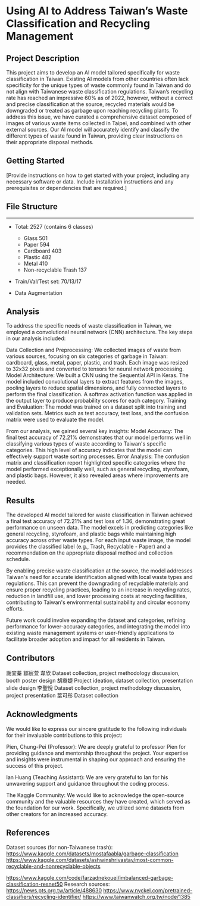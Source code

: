 # Using AI to Address Taiwan’s Waste Classification and Recycling Management

## Project Description

This project aims to develop an AI model tailored specifically for waste classification in Taiwan. Existing AI models from other countries often lack specificity for the unique types of waste commonly found in Taiwan and do not align with Taiwanese waste classification regulations. Taiwan’s recycling rate has reached an impressive 60% as of 2022, however, without a correct and precise classification at the source, recycled materials would be downgraded or treated as garbage upon reaching recycling plants. To address this issue, we have curated a comprehensive dataset composed of images of various waste items collected in Taipei, and combined with other external sources. Our AI model will accurately identify and classify the different types of waste found in Taiwan, providing clear instructions on their appropriate disposal methods.

## Getting Started

[Provide instructions on how to get started with your project, including any necessary software or data. Include installation instructions and any prerequisites or dependencies that are required.]

## File Structure

--------------------------------------------------------------------
* Total: 2527 (contains 6 classes)
  -  Glass 501
  -  Paper 594
  -  Cardboard 403
  -  Plastic 482
  -  Metal 410
  -  Non-recyclable Trash 137

* Train/Val/Test set: 70/13/17
* Data Augmentation

## Analysis

To address the specific needs of waste classification in Taiwan, we employed a convolutional neural network (CNN) architecture. The key steps in our analysis included:

Data Collection and Preprocessing: We collected images of waste from various sources, focusing on six categories of garbage in Taiwan: cardboard, glass, metal, paper, plastic, and trash. Each image was resized to 32x32 pixels and converted to tensors for neural network processing.
Model Architecture: We built a CNN using the Sequential API in Keras. The model included convolutional layers to extract features from the images, pooling layers to reduce spatial dimensions, and fully connected layers to perform the final classification. A softmax activation function was applied in the output layer to produce probability scores for each category.
Training and Evaluation: The model was trained on a dataset split into training and validation sets. Metrics such as test accuracy, test loss, and the confusion matrix were used to evaluate the model.

From our analysis, we gained several key insights:
Model Accuracy: The final test accuracy of 72.21% demonstrates that our model performs well in classifying various types of waste according to Taiwan's specific categories. This high level of accuracy indicates that the model can effectively support waste sorting processes.
Error Analysis: The confusion matrix and classification report highlighted specific categories where the model performed exceptionally well, such as general recycling, styrofoam, and plastic bags. However, it also revealed areas where improvements are needed.

## Results

The developed AI model tailored for waste classification in Taiwan achieved a final test accuracy of 72.21% and test loss of 1.36, demonstrating great performance on unseen data. The model excels in predicting categories like general recycling, styrofoam, and plastic bags while maintaining high accuracy across other waste types. For each input waste image, the model provides the classified label (e.g., Trash, Recyclable - Paper) and a recommendation on the appropriate disposal method and collection schedule.

By enabling precise waste classification at the source, the model addresses Taiwan's need for accurate identification aligned with local waste types and regulations. This can prevent the downgrading of recyclable materials and ensure proper recycling practices, leading to an increase in recycling rates, reduction in landfill use, and lower processing costs at recycling facilities, contributing to Taiwan's environmental sustainability and circular economy efforts.

Future work could involve expanding the dataset and categories, refining performance for lower-accuracy categories, and integrating the model into existing waste management systems or user-friendly applications to facilitate broader adoption and impact for all residents in Taiwan.

## Contributors

謝宜蓁
鄒宸萱
韋欣 Dataset collection, project methodology discussion, booth poster design
胡裔婕 Project ideation, dataset collection, presentation slide design
李聖悅 Dataset collection, project methodology discussion, project presentation
葉可彤 Dataset collection

## Acknowledgments

We would like to express our sincere gratitude to the following individuals for their invaluable contributions to this project:

Pien, Chung-Pei (Professor): We are deeply grateful to professor Pien for providing guidance and mentorship throughout the project. Your expertise and insights were instrumental in shaping our approach and ensuring the success of this project.

Ian Huang (Teaching Assistant): We are very grateful to Ian for his unwavering support and guidance throughout the coding process.

The Kaggle Community: We would like to acknowledge the open-source community and the valuable resources they have created, which served as the foundation for our work. Specifically, we utilized some datasets from other creators for an increased accuracy.

## References

Dataset sources (for non-Taiwanese trash):
https://www.kaggle.com/datasets/mostafaabla/garbage-classification
https://www.kaggle.com/datasets/ashwinshrivastav/most-common-recyclable-and-nonrecyclable-objects

https://www.kaggle.com/code/farzadnekouei/imbalanced-garbage-classification-resnet50
Research sources:
https://news.pts.org.tw/article/488630
https://www.nyckel.com/pretrained-classifiers/recycling-identifier/
https://www.taiwanwatch.org.tw/node/1385
